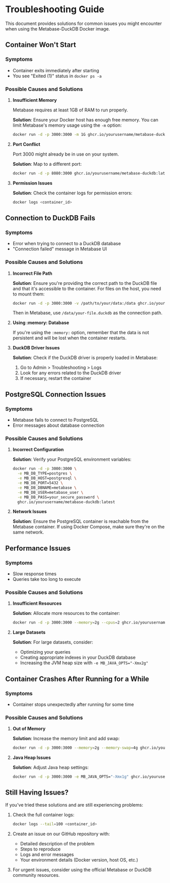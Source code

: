 # Troubleshooting Guide

This document provides solutions for common issues you might encounter when using the Metabase-DuckDB Docker image.

## Container Won't Start

### Symptoms
- Container exits immediately after starting
- You see "Exited (1)" status in `docker ps -a`

### Possible Causes and Solutions

1. **Insufficient Memory**
   
   Metabase requires at least 1GB of RAM to run properly.
   
   **Solution**: Ensure your Docker host has enough free memory. You can limit Metabase's memory usage using the `-m` option:
   ```bash
   docker run -d -p 3000:3000 -m 1G ghcr.io/yourusername/metabase-duckdb:latest
   ```

2. **Port Conflict**
   
   Port 3000 might already be in use on your system.
   
   **Solution**: Map to a different port:
   ```bash
   docker run -d -p 8080:3000 ghcr.io/yourusername/metabase-duckdb:latest
   ```

3. **Permission Issues**
   
   **Solution**: Check the container logs for permission errors:
   ```bash
   docker logs <container_id>
   ```

## Connection to DuckDB Fails

### Symptoms
- Error when trying to connect to a DuckDB database
- "Connection failed" message in Metabase UI

### Possible Causes and Solutions

1. **Incorrect File Path**
   
   **Solution**: Ensure you're providing the correct path to the DuckDB file and that it's accessible to the container. For files on the host, you need to mount them:
   ```bash
   docker run -d -p 3000:3000 -v /path/to/your/data:/data ghcr.io/yourusername/metabase-duckdb:latest
   ```
   
   Then in Metabase, use `/data/your-file.duckdb` as the connection path.

2. **Using :memory: Database**
   
   If you're using the `:memory:` option, remember that the data is not persistent and will be lost when the container restarts.

3. **DuckDB Driver Issues**
   
   **Solution**: Check if the DuckDB driver is properly loaded in Metabase:
   1. Go to Admin > Troubleshooting > Logs
   2. Look for any errors related to the DuckDB driver
   3. If necessary, restart the container

## PostgreSQL Connection Issues

### Symptoms
- Metabase fails to connect to PostgreSQL
- Error messages about database connection

### Possible Causes and Solutions

1. **Incorrect Configuration**
   
   **Solution**: Verify your PostgreSQL environment variables:
   ```bash
   docker run -d -p 3000:3000 \
     -e MB_DB_TYPE=postgres \
     -e MB_DB_HOST=postgresql \
     -e MB_DB_PORT=5432 \
     -e MB_DB_DBNAME=metabase \
     -e MB_DB_USER=metabase_user \
     -e MB_DB_PASS=your_secure_password \
     ghcr.io/yourusername/metabase-duckdb:latest
   ```

2. **Network Issues**
   
   **Solution**: Ensure the PostgreSQL container is reachable from the Metabase container. If using Docker Compose, make sure they're on the same network.

## Performance Issues

### Symptoms
- Slow response times
- Queries take too long to execute

### Possible Causes and Solutions

1. **Insufficient Resources**
   
   **Solution**: Allocate more resources to the container:
   ```bash
   docker run -d -p 3000:3000 --memory=2g --cpus=2 ghcr.io/yourusername/metabase-duckdb:latest
   ```

2. **Large Datasets**
   
   **Solution**: For large datasets, consider:
   - Optimizing your queries
   - Creating appropriate indexes in your DuckDB database
   - Increasing the JVM heap size with `-e MB_JAVA_OPTS="-Xmx2g"`

## Container Crashes After Running for a While

### Symptoms
- Container stops unexpectedly after running for some time

### Possible Causes and Solutions

1. **Out of Memory**
   
   **Solution**: Increase the memory limit and add swap:
   ```bash
   docker run -d -p 3000:3000 --memory=2g --memory-swap=4g ghcr.io/yourusername/metabase-duckdb:latest
   ```

2. **Java Heap Issues**
   
   **Solution**: Adjust Java heap settings:
   ```bash
   docker run -d -p 3000:3000 -e MB_JAVA_OPTS="-Xmx1g" ghcr.io/yourusername/metabase-duckdb:latest
   ```

## Still Having Issues?

If you've tried these solutions and are still experiencing problems:

1. Check the full container logs:
   ```bash
   docker logs --tail=100 <container_id>
   ```

2. Create an issue on our GitHub repository with:
   - Detailed description of the problem
   - Steps to reproduce
   - Logs and error messages
   - Your environment details (Docker version, host OS, etc.)

3. For urgent issues, consider using the official Metabase or DuckDB community resources.
